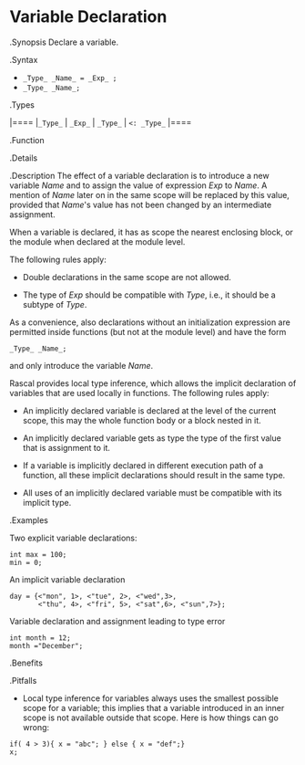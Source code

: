 # Variable Declaration

.Synopsis
Declare a variable.

.Syntax

*  `_Type_ _Name_ = _Exp_ ;`
*  `_Type_ _Name_;`

.Types

|====
|`_Type_`  | `_Exp_`
| `_Type_` | `<: _Type_`
|====

.Function

.Details

.Description
The effect of a variable declaration is to introduce a new variable _Name_ and
to assign the value of expression _Exp_ to _Name_. A mention of _Name_ later on in the same scope
will be replaced by this value, provided that _Name_\'s value has not been changed by an intermediate assignment. 

When a variable is declared, it has as scope the nearest enclosing block, or the module when declared at the module level.

The following rules apply:

*  Double declarations in the same scope are not allowed.

*  The type of _Exp_ should be compatible with _Type_, i.e., it should be a subtype of _Type_.


As a convenience, also declarations without an initialization expression are permitted inside functions (but not at the module level)
 and have the form
```rascal
_Type_ _Name_; 
```
and only introduce the variable _Name_.

Rascal provides local type inference, which allows the implicit declaration of variables that are used locally in functions. The following rules apply:

*  An implicitly declared variable is declared at the level of the current scope, this may the whole function body or a block nested in it.

*  An implicitly declared variable gets as type the type of the first value that is assignment to it.

*  If a variable is implicitly declared in different execution path of a function, all these implicit declarations should result in the same type.

*  All uses of an implicitly declared variable must be compatible with its implicit type.

.Examples

Two explicit variable declarations:
```rascal-shell,continue,error
int max = 100;
min = 0;
```
An implicit variable declaration
```rascal-shell,continue,error
day = {<"mon", 1>, <"tue", 2>, <"wed",3>, 
       <"thu", 4>, <"fri", 5>, <"sat",6>, <"sun",7>};
```
Variable declaration and assignment leading to type error
```rascal-shell,continue,error
int month = 12;
month ="December";
```

.Benefits

.Pitfalls

*  Local type inference for variables always uses the smallest possible scope for a variable; this implies that
  a variable introduced in an inner scope is not available outside that scope. Here is how things can go wrong:

```rascal-shell,error
if( 4 > 3){ x = "abc"; } else { x = "def";}
x;
```

